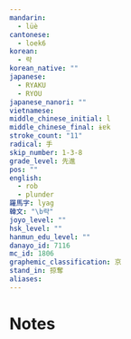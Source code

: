 ```yaml
---
mandarin:
  - lüè
cantonese:
  - loek6
korean:
  - 략
korean_native: ""
japanese:
  - RYAKU
  - RYOU
japanese_nanori: ""
vietnamese:
middle_chinese_initial: l
middle_chinese_final: ɨɐk
stroke_count: "11"
radical: 手
skip_number: 1-3-8
grade_level: 先進
pos: ""
english:
  - rob
  - plunder
羅馬字: lyag
韓文: "\b략"
joyo_level: ""
hsk_level: ""
hanmun_edu_level: ""
danayo_id: 7116
mc_id: 1806
graphemic_classification: 京
stand_in: 掠奪
aliases:
---
```


# Notes
